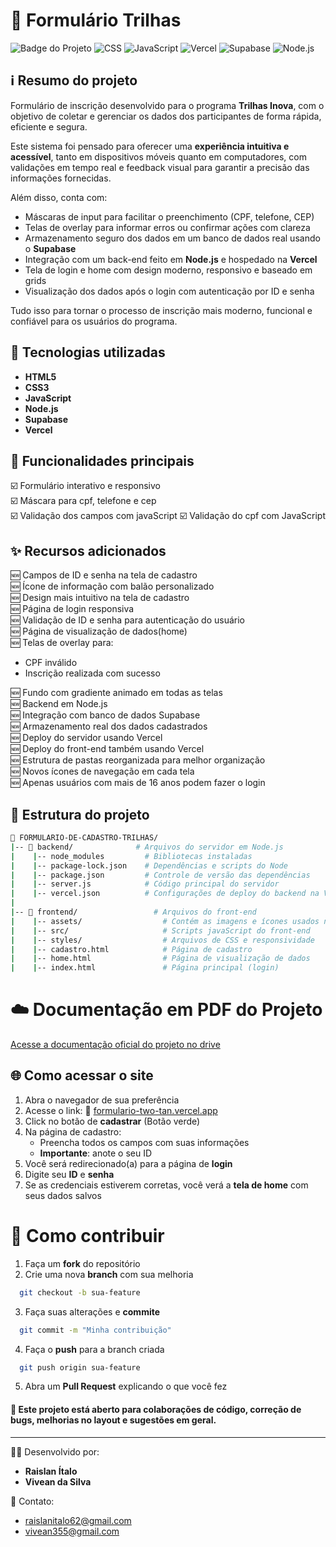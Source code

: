 # 📌 Formulário Trilhas
![Badge do Projeto](https://img.shields.io/badge/HTML5-orange?style=for-the-badge)
![CSS](https://img.shields.io/badge/CSS3-blue?style=for-the-badge)
![JavaScript](https://img.shields.io/badge/JavaScript-yellow?style=for-the-badge)
![Vercel](https://img.shields.io/badge/Vercel-black?style=for-the-badge&logo=vercel)
![Supabase](https://img.shields.io/badge/Supabase-3FCF8E?style=for-the-badge&logo=supabase&logoColor=white)
![Node.js](https://img.shields.io/badge/Node.js-339933?style=for-the-badge&logo=nodedotjs&logoColor=white)

## ℹ️ Resumo do projeto

Formulário de inscrição desenvolvido para o programa **Trilhas Inova**, com o objetivo de coletar e gerenciar os dados dos participantes de forma rápida, eficiente e segura.

Este sistema foi pensado para oferecer uma **experiência intuitiva e acessível**, tanto em dispositivos móveis quanto em computadores, com validações em tempo real e feedback visual para garantir a precisão das informações fornecidas.

Além disso, conta com:
- Máscaras de input para facilitar o preenchimento (CPF, telefone, CEP)
- Telas de overlay para informar erros ou confirmar ações com clareza
- Armazenamento seguro dos dados em um banco de dados real usando o **Supabase**
- Integração com um back-end feito em **Node.js** e hospedado na **Vercel**
- Tela de login e home com design moderno, responsivo e baseado em grids
- Visualização dos dados após o login com autenticação por ID e senha

Tudo isso para tornar o processo de inscrição mais moderno, funcional e confiável para os usuários do programa.

## 🚀 Tecnologias utilizadas

- **HTML5**
- **CSS3**
- **JavaScript**
- **Node.js**
- **Supabase**
- **Vercel**

## 🎯 Funcionalidades principais
☑️ Formulário interativo e responsivo  
☑️ Máscara para cpf, telefone e cep  
☑️ Validação dos campos com javaScript 
☑️ Validação do cpf com JavaScript 

## ✨ Recursos adicionados
🆕 Campos de ID e senha na tela de cadastro  
🆕 Ícone de informação com balão personalizado  
🆕 Design mais intuitivo na tela de cadastro  
🆕 Página de login responsiva  
🆕 Validação de ID e senha para autenticação do usuário  
🆕 Página de visualização de dados(home)  
🆕 Telas de overlay para:  
  - CPF inválido  
  - Inscrição realizada com sucesso

🆕 Fundo com gradiente animado em todas as telas  
🆕 Backend em Node.js  
🆕 Integração com banco de dados Supabase  
🆕 Armazenamento real dos dados cadastrados  
🆕 Deploy do servidor usando Vercel  
🆕 Deploy do front-end também usando Vercel  
🆕 Estrutura de pastas reorganizada para melhor organização  
🆕 Novos ícones de navegação em cada tela  
🆕 Apenas usuários com mais de 16 anos podem fazer o login  

## 📂 Estrutura do projeto
```bash
📁 FORMULARIO-DE-CADASTRO-TRILHAS/
|-- 📁 backend/              # Arquivos do servidor em Node.js
|    |-- node_modules         # Bibliotecas instaladas
|    |-- package-lock.json    # Dependências e scripts do Node
|    |-- package.json         # Controle de versão das dependências
|    |-- server.js            # Código principal do servidor
|    |-- vercel.json          # Configurações de deploy do backend na Vercel
|
|-- 📁 frontend/                 # Arquivos do front-end
|    |-- assets/                  # Contém as imagens e ícones usados no projeto
|    |-- src/                     # Scripts javaScript do front-end
|    |-- styles/                  # Arquivos de CSS e responsividade
|    |-- cadastro.html            # Página de cadastro
|    |-- home.html                # Página de visualização de dados
|    |-- index.html               # Página principal (login)
```

# ☁️ Documentação em PDF do Projeto
[Acesse a documentação oficial do projeto no drive](https://drive.google.com/drive/folders/1dOGBSClz2XOgfUqBY8SpbDoTTjde80Ss?usp=sharing)

## 🌐 Como acessar o site
1. Abra o navegador de sua preferência
2. Acesse o link: 🔗 [formulario-two-tan.vercel.app](formulario-two-tan.vercel.app)
3. Click no botão de **cadastrar** (Botão verde)
4. Na página de cadastro:
   - Preencha todos os campos com suas informações
   - **Importante**: anote o seu ID
6. Você será redirecionado(a) para a página de **login**
7. Digite seu **ID** e **senha**
8. Se as credenciais estiverem corretas, você verá a **tela de home** com seus dados salvos

# 🤝 Como contribuir
1. Faça um **fork** do repositório
2. Crie uma nova **branch** com sua melhoria
```bash
  git checkout -b sua-feature
```
3. Faça suas alterações e **commite**
```bash
  git commit -m "Minha contribuição"
```
4. Faça o **push** para a branch criada
```bash
  git push origin sua-feature
```
5. Abra um **Pull Request** explicando o que você fez
#### 📝 Este projeto está aberto para colaborações de código, correção de bugs, melhorias no layout e sugestões em geral.
---
🧑‍💻 Desenvolvido por:
  - **Raislan Ítalo**
  - **Vivean da Silva**
    
📧 Contato: 
  - raislanitalo62@gmail.com
  - vivean355@gmail.com


